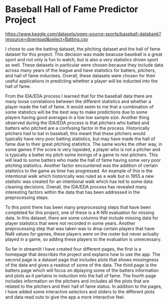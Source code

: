 # Baseball Hall of Fame Predictor Project
https://www.kaggle.com/datasets/open-source-sports/baseball-databank?resource=download&select=Batting.csv

I chose to use the batting dataset, the pitching dataset and the hall of fame dataset for this project. This decision was made beacuse baseball is a great sport and not only is fun to watch, but is also a very statistics driven sport as well. These datasets in particular were chosen because they include data across many years of the league and have statistics for batters, pitchers, and hall of fame inductees. Overall, these datasets were chosen for their useful applications in predicting whether a player will be inducted into the hall of fame.

From the IDA/EDA process I learned that for the baseball data there are many loose correlations between the different statistics and whether a player made the hall of fame. It would seem to me that a combination of some statistics will be the best way to make predictions due to some players having good averages in a low low sample size. Another thing observed during the IDA/EDA process is that pitchers who batted and batters who pitched are a confusing factor in the process. Historically pitchers had to bat in baseball, this meant that these pitchers would typically have very poor batting statistics, but may have made the hall of fame due to their great pitching statistics. The same works the other way, in some games if the score is very lopsided, a player who is not a pitcher and is typically a batter my pitch some innings of a game to rest pitchers. This will lead to some batters who made the hall of fame having some very poor pitching statistics. Another factor encountered was the addition of certain statistics to the game as time has progressed. An example of this is the intentional walk which historically was ruled as a walk but in 1955 a new statistic was created for an intentional walk which has led to some data cleaning decisions. Overall, the IDA/EDA process has revealed many interesting factors within the data that has been addressed in the preprocessing steps.

To this point there has been many preprocessing steps that have been completed for this project, one of these is a K-NN evaluation for missing data. In this dataset, there are some columns that include missing data for player statistics that were not recorded in some years. Another preprocessing step that was taken was to drop certain players that have NaN values for games, these players were on the roster but never actually played in a game, so adding these players to the evaluation is unnecessary. 

So far in streamlit I have created four different pages, the first is a homepage that describes the project and explains how to use the app. The second page is a dataset page that includes plots that shows missingness of the data and gives a readout of some of the data. The third page is the batters page which will focus on diplaying some of the batters information and plots as it pertains to induction into the hall of fame. The fourth page includes information on the pitchers and includes all the plots that are related to the pitchers and their hall of fame status. In addition to the pages, I have added some interactive selectors and sliders to the different plots and data read outs to give the app a more interactive feel.